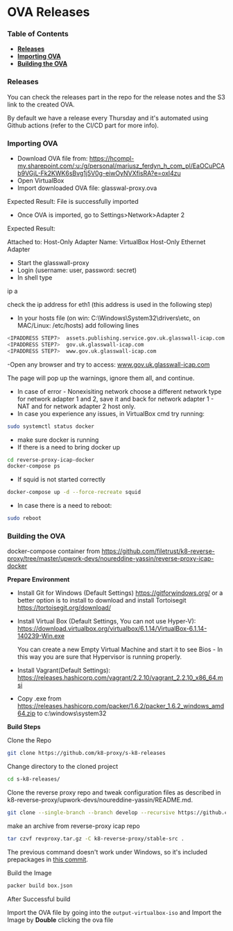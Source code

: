 # OVA Releases


### Table of Contents
* **[Releases](#Releases)**
* **[Importing OVA](#Importing-OVA)**
* **[Building the OVA](#Building-the-OVA)**


### Releases

You can check the releases part in the repo for the release notes and the S3 link to the created OVA.

By default we have a release every Thursday and it's automated using Github actions (refer to the CI/CD part for more info).



### Importing OVA

- Download OVA file from: https://hcompl-my.sharepoint.com/:u:/g/personal/mariusz_ferdyn_h_com_pl/EaOCuPCAb9VGjL-Fk2KWK6sBvg1j5V0g-eiwOyNVXfisRA?e=oxl4zu
- Open VirtualBox
- Import downloaded OVA file: glasswal-proxy.ova

Expected Result: File is successfully imported

- Once OVA is imported, go to Settings>Network>Adapter 2

Expected Result: 

Attached to: Host-Only Adapter
Name: VirtualBox Host-Only Ethernet Adapter

- Start the glasswall-proxy
- Login (username: user, password: secret)
- In shell type

ip a

check the ip address for eth1 (this address is used in the following step)

- In your hosts file (on win: C:\Windows\System32\drivers\etc, on MAC/Linux: /etc/hosts) add following lines
``` bash
<IPADDRESS STEP7>  assets.publishing.service.gov.uk.glasswall-icap.com
<IPADDRESS STEP7>  gov.uk.glasswall-icap.com
<IPADDRESS STEP7>  www.gov.uk.glasswall-icap.com
```
-Open any browser and try to access: www.gov.uk.glasswall-icap.com

The page will pop up the warnings, ignore them all, and continue. 


- In case of error - Nonexisiting network choose a different network type for network adapter 1 and 2, save it and back for network adapter 1 - NAT and for network adapter 2 host only.
- In case you experience any issues, in VirtualBox cmd try running:
``` bash
sudo systemctl status docker
```
- make sure docker is running
- If there is a need to bring docker up
``` bash
cd reverse-proxy-icap-docker
docker-compose ps
```
- If squid is not started correctly
``` bash
docker-compose up -d --force-recreate squid
```
- In case there is a need to reboot:
``` bash
sudo reboot
```

### Building the OVA

 docker-compose container from https://github.com/filetrust/k8-reverse-proxy/tree/master/upwork-devs/noureddine-yassin/reverse-proxy-icap-docker

**Prepare Environment**

- Install Git for Windows (Default Settings) https://gitforwindows.org/ or a better option is to install to download and install Tortoisegit https://tortoisegit.org/download/
- Install Virtual Box (Default Settings, You can not use Hyper-V): https://download.virtualbox.org/virtualbox/6.1.14/VirtualBox-6.1.14-140239-Win.exe
	
	You can create a new Empty Virtual Machine and start it to see Bios - In this way you are sure that Hypervisor is running properly.

- Install Vagrant(Default Settings): https://releases.hashicorp.com/vagrant/2.2.10/vagrant_2.2.10_x86_64.msi
- Copy .exe from https://releases.hashicorp.com/packer/1.6.2/packer_1.6.2_windows_amd64.zip to c:\windows\system32


**Build Steps**

Clone the Repo

``` bash
git clone https://github.com/k8-proxy/s-k8-releases
```

Change directory to the cloned project

``` bash
cd s-k8-releases/
```

Clone the reverse proxy repo and tweak configuration files as described in k8-reverse-proxy/upwork-devs/noureddine-yassin/README.md.

```bash
git clone --single-branch --branch develop --recursive https://github.com/k8-proxy/k8-reverse-proxy/

```

make an archive from reverse-proxy icap repo

```bash
tar czvf revproxy.tar.gz -C k8-reverse-proxy/stable-src .
```

The previous command doesn't work under Windows, so it's included prepackages in [this commit](https://github.com/filetrust/k8-reverse-proxy/tree/980a7b385e54cbd97dde4b5358487e4b807a982a).

Build the Image

``` bash
packer build box.json
```

After Successful build

Import the OVA file by going into the `output-virtualbox-iso` and Import the Image by **Double** clicking the ova file
